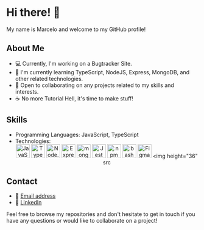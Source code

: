 # Hi there! 👋

My name is Marcelo and welcome to my GitHub profile! 

## About Me

- 💻 Currently, I'm working on a Bugtracker Site.
- 🌱 I'm currently learning TypeScript, NodeJS, Express, MongoDB, and other related technologies.
- 🤝 Open to collaborating on any projects related to my skills and interests.
- ☕ No more Tutorial Hell, it's time to make stuff!

## Skills
- Programming Languages: JavaScript, TypeScript
- Technologies: <div align="center">
	<img height="36" src="https://img.shields.io/badge/Code-JavaScript-f7df1e?style=flat-square" alt="JavaScript" />
	<img height="36" src="https://img.shields.io/badge/Code-TypeScript-007acc?style=flat-square" alt="TypeScript" />
	<img height="36" src="https://img.shields.io/badge/Tech-Node.js-68a063?style=flat-square" alt="Node.js" />
	<img height="36" src="https://img.shields.io/badge/Tech-Express-404d59?style=flat-square" alt="Express" />
	<img height="36" src="https://img.shields.io/badge/Tech-mongoDB-4db33d?style=flat-square" alt="mongoDB" />
	<img height="36" src="https://img.shields.io/badge/Tools-Jest-c21325?style=flat-square" alt="Jest" />
	<img height="36" src="https://img.shields.io/badge/Tools-npm-cb3837?style=flat-square" alt="npm" />
	<img height="36" src="https://img.shields.io/badge/Tools-bash-4EAA25?style=flat-square" alt="bash" />
	<img height="36" src="https://img.shields.io/badge/Tools-Figma-f24e1e?style=flat-square" alt="Figma" />
	<img height="36" src






## Contact
- 📧 [Email address](mrcel83@gmail.com)
- 💼 [LinkedIn](https://www.linkedin.com/in/marcelo-oliveira-1445b5222/)

Feel free to browse my repositories and don't hesitate to get in touch if you have any questions or would like to collaborate on a project!
